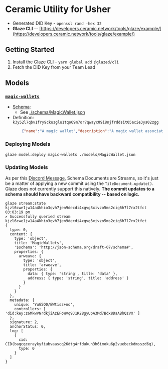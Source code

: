 # Ceramic Utility for Usher

- Generated DID Key - `openssl rand -hex 32`
- **Glaze CLI** -- [https://developers.ceramic.network/tools/glaze/example/](https://developers.ceramic.network/tools/glaze/example/)

## Getting Started

1. Install the Glaze CLI - `yarn global add @glazed/cli`
2. Fetch the DID Key from your Team Lead


## Models

### [`magic-wallets`](./models/MagicWallet.json)

- [Schema](./schema/MagicWallet.json):
  - See [./schema/MagicWallet.json](./schema/MagicWallet.json)
- Definition: `k3y52l7qbv1fry9ckuzglu1tqo69m7or7qwayc09i8njfrddsit05acie3ys02zgg`
	```json
		{"name":"A magic wallet","description":"A magic wallet associated to a DID","schema":"ceramic://k3y52l7qbv1fry3dgjlthkoygw6a8p50cjth9texpv1looy8umrbbkrpnrbjj80sg"}
	```

### Deploying Models

```shell
glaze model:deploy magic-wallets ./models/MagicWallet.json
```

### Updating Models

As per this [Discord Message](https://discord.com/channels/682786569857662976/937412186781909012/964094124649242654), Schema Documents are Streams, so it's just be a matter of applying a new commit using the `TileDocument.update()`.
Glaze does not currently support this natively.
**The commit updates to a schema should have backward compatibility -- based on logic.**

```shell
glaze stream:state kjzl6cwe1jw14a4khio3qvh7jen9decdi4xgvg3xivzo5ms2cig6h7l7rx2tfct                                                                                                         03:03:19 pm
✔ Successfully queried stream kjzl6cwe1jw14a4khio3qvh7jen9decdi4xgvg3xivzo5ms2cig6h7l7rx2tfct
{
  type: 0,
  content: {
    type: 'object',
    title: 'MagicWallets',
    '$schema': 'http://json-schema.org/draft-07/schema#',
    properties: {
      arweave: {
        type: 'object',
        title: 'arweave',
        properties: {
          data: { type: 'string', title: 'data' },
          address: { type: 'string', title: 'address' }
        }
      }
    }
  },
  metadata: {
    unique: 'YuG5O0/EWtisz+no',
    controllers: [ 'did:key:z6MkwVNrdkjiAzEFoWVq9J1R28gyUpA3Md7Bdx8DaABhQzVX' ]
  },
  signature: 2,
  anchorStatus: 0,
  log: [
    {
      cid: CID(bagcqceraykyfiubvaascq26dtg4rfdukuh3h6imoku6p2vuebeckdmsszd6q),
      type: 0
    }
  ]
}
```
